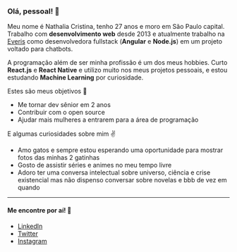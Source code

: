 ### Olá, pessoal! :wave:

Meu nome é Nathalia Cristina, tenho 27 anos e moro em São Paulo capital. Trabalho com **desenvolvimento web** desde 2013 e atualmente trabalho na [Everis](https://www.everis.com/brazil/pt-br/home-br) como desenvolvedora fullstack (**Angular** e **Node.js**) em um projeto voltado para chatbots. 

A programação além de ser minha profissão é um dos meus hobbies. Curto **React.js** e **React Native** e utilizo muito nos meus projetos pessoais, e estou estudando **Machine Learning** por curiosidade.

Estes são meus objetivos :facepunch:
- Me tornar dev sênior em 2 anos
- Contribuir com o open source
- Ajudar mais mulheres a entrarem para a área de programação

E algumas curiosidades sobre mim :v:

- Amo gatos e sempre estou esperando uma oportunidade para mostrar fotos das minhas 2 gatinhas
- Gosto de assistir séries e animes no meu tempo livre
- Adoro ter uma conversa intelectual sobre universo, ciência e crise existencial mas não dispenso conversar sobre novelas e bbb de vez em quando

---

#### Me encontre por aí! :beer:

- [LinkedIn](https://www.linkedin.com/in/nathaliagomesoliveira/)
- [Twitter](https://twitter.com/nathc_oliveira)
- [Instagram](https://www.instagram.com/nathaliacgoliveira/)

